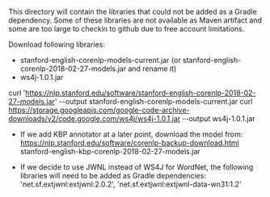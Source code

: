 
This directory will contain the libraries that could not be added as a Gradle dependency.
Some of these libraries are not available as Maven artifact and some are too large to
checkin to github due to free account limitations. 

Download following libraries:
-   stanford-english-corenlp-models-current.jar (or stanford-english-corenlp-2018-02-27-models.jar and rename it)
-   ws4j-1.0.1.jar

curl 'https://nlp.stanford.edu/software/stanford-english-corenlp-2018-02-27-models.jar' --output stanford-english-corenlp-models-current.jar
curl https://storage.googleapis.com/google-code-archive-downloads/v2/code.google.com/ws4j/ws4j-1.0.1.jar --output ws4j-1.0.1.jar

* If we add KBP annotator at a later point, download the model from:
https://nlp.stanford.edu/software/corenlp-backup-download.html
stanford-english-kbp-corenlp-2018-02-27-models.jar

* If we decide to use JWNL instead of WS4J for WordNet, the following libraries will need to be added as Gradle dependencies: 
'net.sf.extjwnl:extjwnl:2.0.2', 'net.sf.extjwnl:extjwnl-data-wn31:1.2'
